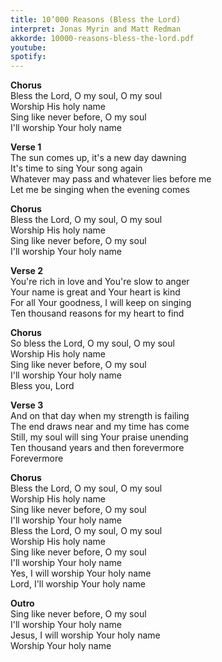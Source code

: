```yaml
---
title: 10’000 Reasons (Bless the Lord)
interpret: Jonas Myrin and Matt Redman 
akkorde: 10000-reasons-bless-the-lord.pdf
youtube:
spotify:
---
```


**Chorus**  
Bless the Lord, O my soul, O my soul  
Worship His holy name  
Sing like never before, O my soul  
I'll worship Your holy name  

**Verse 1**  
The sun comes up, it's a new day dawning  
It's time to sing Your song again  
Whatever may pass and whatever lies before me  
Let me be singing when the evening comes  

**Chorus**  
Bless the Lord, O my soul, O my soul  
Worship His holy name  
Sing like never before, O my soul  
I'll worship Your holy name  

**Verse 2**  
You're rich in love and You're slow to anger  
Your name is great and Your heart is kind  
For all Your goodness, I will keep on singing  
Ten thousand reasons for my heart to find  

**Chorus**  
So bless the Lord, O my soul, O my soul  
Worship His holy name  
Sing like never before, O my soul  
I'll worship Your holy name  
Bless you, Lord  

**Verse 3**  
And on that day when my strength is failing  
The end draws near and my time has come  
Still, my soul will sing Your praise unending  
Ten thousand years and then forevermore  
Forevermore  

**Chorus**  
Bless the Lord, O my soul, O my soul  
Worship His holy name  
Sing like never before, O my soul  
I'll worship Your holy name  
Bless the Lord, O my soul, O my soul  
Worship His holy name  
Sing like never before, O my soul  
I'll worship Your holy name  
Yes, I will worship Your holy name  
Lord, I'll worship Your holy name  

**Outro**  
Sing like never before, O my soul  
I'll worship Your holy name  
Jesus, I will worship Your holy name  
Worship Your holy name  
